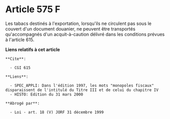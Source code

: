 # Article 575 F

Les tabacs destinés à l'exportation, lorsqu'ils ne circulent pas sous le couvert d'un document douanier, ne peuvent être
transportés qu'accompagnés d'un acquit-à-caution délivré dans les conditions prévues à l'article 615.

**Liens relatifs à cet article**

	**Cite**:

	  - CGI 615

	**Liens**:

	  - SPEC_APPLI: Dans l'édition 1997, les mots "monopoles fiscaux" disparaissent de l'intitulé du Titre III et de celui du chapitre IV
	  - HISTO: Edition du 31 mars 2000

	**Abrogé par**:

	  - Loi - art. 18 (V) JORF 31 décembre 1999
